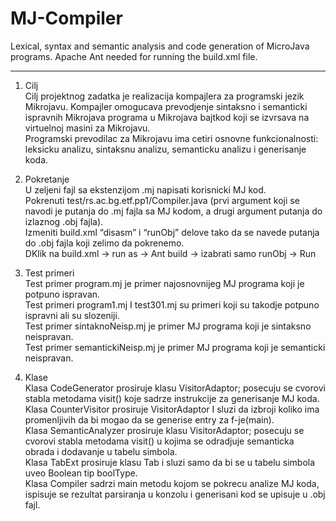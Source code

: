 # MJ-Compiler
 Lexical, syntax and semantic analysis and code generation of MicroJava programs.
Apache Ant needed for running the build.xml file.  

------------------------------------------------------------------------------------------------------------------------------------------------------------------
    
1.	Cilj  
Cilj projektnog zadatka je realizacija kompajlera za programski jezik Mikrojavu. Kompajler omogucava prevodjenje sintaksno i semanticki ispravnih Mikrojava programa u Mikrojava bajtkod koji se izvrsava na virtuelnoj masini za Mikrojavu.   
Programski prevodilac za Mikrojavu ima cetiri osnovne funkcionalnosti: leksicku analizu, sintaksnu analizu, semanticku analizu i generisanje koda.  
  
2.	Pokretanje  
U zeljeni fajl sa ekstenzijom .mj napisati korisnicki MJ kod.  
Pokrenuti test/rs.ac.bg.etf.pp1/Compiler.java (prvi argument koji se navodi je putanja do .mj fajla sa MJ kodom, a drugi argument putanja do izlaznog .obj fajla).  
Izmeniti build.xml “disasm” i “runObj” delove tako da se navede putanja do .obj fajla koji zelimo da pokrenemo.  
DKlik na build.xml -> run as -> Ant build -> izabrati samo runObj -> Run  
  
3.	Test primeri  
Test primer program.mj je primer najosnovnijeg MJ programa koji je potpuno ispravan.  
Test primeri program1.mj I test301.mj su primeri koji su takodje potpuno ispravni ali su slozeniji.  
Test primer sintaknoNeisp.mj je primer MJ programa koji je sintaksno neispravan.  
Test primer semantickiNeisp.mj je primer MJ programa koji je semanticki neispravan.  
  
4.	Klase  
Klasa CodeGenerator prosiruje klasu VisitorAdaptor; posecuju se cvorovi stabla metodama visit() koje sadrze instrukcije za generisanje MJ koda.  
Klasa CounterVisitor prosiruje VisitorAdaptor I sluzi da izbroji koliko ima promenljivih da bi mogao da se generise entry za f-je(main).  
Klasa SemanticAnalyzer prosiruje klasu VisitorAdaptor; posecuju se cvorovi stabla metodama visit() u kojima se odradjuje semanticka obrada i dodavanje u tabelu simbola.  
Klasa TabExt prosiruje klasu Tab i sluzi samo da bi se u tabelu simbola uveo Boolean tip boolType.  
Klasa Compiler sadrzi main metodu kojom se pokrecu analize MJ koda, ispisuje se rezultat parsiranja u konzolu i generisani kod se upisuje u .obj fajl.  
  
